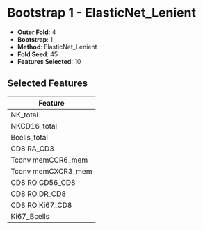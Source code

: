 # Bootstrap 1 - ElasticNet_Lenient

- **Outer Fold**: 4
- **Bootstrap**: 1
- **Method**: ElasticNet_Lenient
- **Fold Seed**: 45
- **Features Selected**: 10

## Selected Features

| Feature |
|---------|
| NK_total |
| NKCD16_total |
| Bcells_total |
| CD8 RA_CD3 |
| Tconv memCCR6_mem |
| Tconv memCXCR3_mem |
| CD8 RO CD56_CD8 |
| CD8 RO DR_CD8 |
| CD8 RO Ki67_CD8 |
| Ki67_Bcells |

